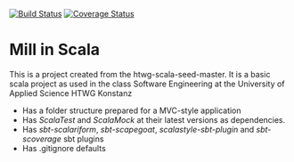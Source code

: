 [![Build Status](https://travis-ci.org/Slimtoni/de.htwg.se.Mill.svg?branch=master)](https://travis-ci.org/Slimtoni/de.htwg.se.Mill)
[![Coverage Status](https://coveralls.io/repos/github/Slimtoni/de.htwg.se.Mill/badge.svg?branch=master)](https://coveralls.io/github/Slimtoni/de.htwg.se.Mill?branch=master)

Mill in Scala
=========================

This is a project created from the htwg-scala-seed-master. It is a basic scala project as used in the
class Software Engineering at the University of Applied Science HTWG Konstanz

* Has a folder structure prepared for a MVC-style application
* Has *ScalaTest* and *ScalaMock* at their latest versions as dependencies.
* Has *sbt-scalariform*, *sbt-scapegoat*, *scalastyle-sbt-plugin* and *sbt-scoverage* sbt plugins
* Has .gitignore defaults
